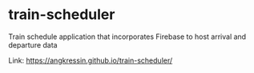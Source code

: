 # train-scheduler
Train schedule application that incorporates Firebase to host arrival and departure data

Link: https://angkressin.github.io/train-scheduler/
